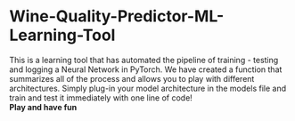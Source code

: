 # Wine-Quality-Predictor-ML-Learning-Tool
This is a learning tool that has automated the pipeline of training - testing and logging a Neural Network in PyTorch. We have created a function that summarizes all of the process and allows you to play with different architectures. Simply plug-in your model architecture in the models file and train and test it immediately with one line of code!  
**Play and have fun**
